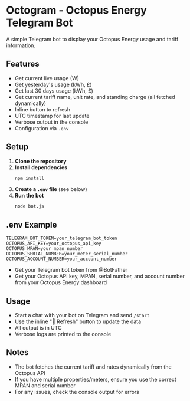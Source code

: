 # Octogram - Octopus Energy Telegram Bot

A simple Telegram bot to display your Octopus Energy usage and tariff information.

## Features

- Get current live usage (W)
- Get yesterday's usage (kWh, £)
- Get last 30 days usage (kWh, £)
- Get current tariff name, unit rate, and standing charge (all fetched dynamically)
- Inline button to refresh
- UTC timestamp for last update
- Verbose output in the console
- Configuration via `.env`

## Setup

1. **Clone the repository**
2. **Install dependencies**
   ```bash
   npm install
   ```
3. **Create a `.env` file** (see below)
4. **Run the bot**
   ```bash
   node bot.js
   ```

## .env Example

```
TELEGRAM_BOT_TOKEN=your_telegram_bot_token
OCTOPUS_API_KEY=your_octopus_api_key
OCTOPUS_MPAN=your_mpan_number
OCTOPUS_SERIAL_NUMBER=your_meter_serial_number
OCTOPUS_ACCOUNT_NUMBER=your_account_number
```

- Get your Telegram bot token from @BotFather
- Get your Octopus API key, MPAN, serial number, and account number from your Octopus Energy dashboard

## Usage

- Start a chat with your bot on Telegram and send `/start`
- Use the inline "🔄 Refresh" button to update the data
- All output is in UTC
- Verbose logs are printed to the console

## Notes

- The bot fetches the current tariff and rates dynamically from the Octopus API
- If you have multiple properties/meters, ensure you use the correct MPAN and serial number
- For any issues, check the console output for errors
